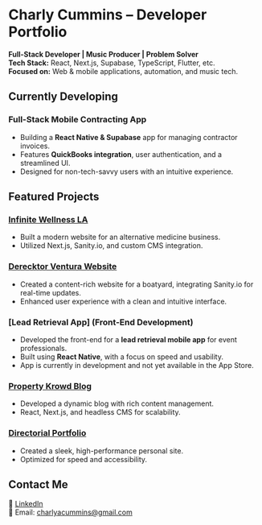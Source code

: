 # Charly Cummins – Developer Portfolio  

 **Full-Stack Developer | Music Producer | Problem Solver**  
 **Tech Stack:** React, Next.js, Supabase, TypeScript, Flutter, etc.  
 **Focused on:** Web & mobile applications, automation, and music tech.  

##  Currently Developing  
### Full-Stack Mobile Contracting App  
- Building a **React Native & Supabase** app for managing contractor invoices.  
- Features **QuickBooks integration**, user authentication, and a streamlined UI.  
- Designed for non-tech-savvy users with an intuitive experience.  

##  Featured Projects  
### [Infinite Wellness LA](https://www.infinitewellnessla.com/)
- Built a modern website for an alternative medicine business.
- Utilized Next.js, Sanity.io, and custom CMS integration.

### [Derecktor Ventura Website](https://derecktorventura.com/)
- Created a content-rich website for a boatyard, integrating Sanity.io for real-time updates.
- Enhanced user experience with a clean and intuitive interface.

### [Lead Retrieval App] (Front-End Development)
- Developed the front-end for a **lead retrieval mobile app** for event professionals.  
- Built using **React Native**, with a focus on speed and usability.  
- App is currently in development and not yet available in the App Store.

### [Property Krowd Blog](https://blog.propertykrowd.com/)
- Developed a dynamic blog with rich content management.
- React, Next.js, and headless CMS for scalability.

### [Directorial Portfolio](https://www.jasonkoffeman.com/)
- Created a sleek, high-performance personal site.
- Optimized for speed and accessibility.

##  Contact Me  
🔗 [LinkedIn](https://www.linkedin.com/in/charles-cummins-8a976a186/)  
📧 Email: charlyacummins@gmail.com  
